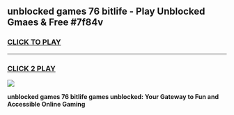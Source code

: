 
## unblocked games 76 bitlife - Play Unblocked Gmaes & Free #7f84v
<h3>
<a href="https://news.freeplayer.one?title=unblocked_games_76_bitlife&ref=26F">CLICK TO PLAY</a></h3>
<hr>

<h3>
<a href="https://news.freeplayer.one?title=unblocked_games_76_bitlife&ref=26F">CLICK 2 PLAY</a>
  
</h3>

<a href="https://news.freeplayer.one?title=unblocked_games_76_bitlife&ref=26F/"><img src="https://clearcache.store/games.png"></a>


**unblocked games 76 bitlife games unblocked: Your Gateway to Fun and Accessible Online Gaming**
